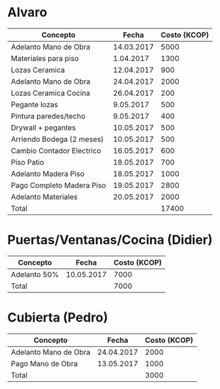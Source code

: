 # Alvaro

|Concepto | Fecha | Costo (KCOP)|
| ------- | ------| ----------- |
| Adelanto Mano de Obra | 14.03.2017 | 5000|
| Materiales para piso | 1.04.2017 | 1300|
| Lozas Ceramica | 12.04.2017 | 900|
| Adelanto Mano de Obra | 24.04.2017 | 2000| 
| Lozas Ceramica Cocina | 26.04.2017 | 200|
| Pegante lozas | 9.05.2017| 500|
| Pintura paredes/techo | 9.05.2017| 400|
| Drywall + pegantes | 10.05.2017| 500|
| Arriendo Bodega (2 meses) | 10.05.2017| 500|
| Cambio Contador Electrico | 16.05.2017| 600|
| Piso Patio | 18.05.2017|700|
| Adelanto Madera Piso | 18.05.2017| 1000|
| Pago Completo Madera Piso | 19.05.2017| 2800|
| Adelanto Materiales | 20.05.2017| 2000|
|Total | | 17400|

# Puertas/Ventanas/Cocina (Didier)

|Concepto | Fecha | Costo (KCOP)|
| ------- | ------| ----------- |
Adelanto 50% | 10.05.2017 | 7000|
|Total | | 7000|

# Cubierta (Pedro)

|Concepto | Fecha | Costo (KCOP)|
| ------- | ------| ----------- |
|Adelanto Mano de Obra | 24.04.2017 | 2000|
|Pago Mano de Obra | 13.05.2017 | 1000
|Total | | 3000|
